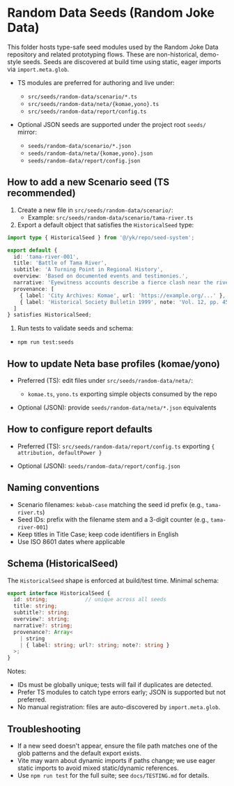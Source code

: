 # Random Data Seeds (Random Joke Data)

This folder hosts type-safe seed modules used by the Random Joke Data repository
and related prototyping flows. These are non-historical, demo-style seeds.
Seeds are discovered at build time using static, eager imports via `import.meta.glob`.

- TS modules are preferred for authoring and live under:
  - `src/seeds/random-data/scenario/*.ts`
  - `src/seeds/random-data/neta/{komae,yono}.ts`
  - `src/seeds/random-data/report/config.ts`

- Optional JSON seeds are supported under the project root `seeds/` mirror:
  - `seeds/random-data/scenario/*.json`
  - `seeds/random-data/neta/{komae,yono}.json`
  - `seeds/random-data/report/config.json`

## How to add a new Scenario seed (TS recommended)

1. Create a new file in `src/seeds/random-data/scenario/`:
   - Example: `src/seeds/random-data/scenario/tama-river.ts`
1. Export a default object that satisfies the `HistoricalSeed` type:

```ts
import type { HistoricalSeed } from '@/yk/repo/seed-system';

export default {
  id: 'tama-river-001',
  title: 'Battle of Tama River',
  subtitle: 'A Turning Point in Regional History',
  overview: 'Based on documented events and testimonies.',
  narrative: 'Eyewitness accounts describe a fierce clash near the river banks.',
  provenance: [
    { label: 'City Archives: Komae', url: 'https://example.org/...' },
    { label: 'Historical Society Bulletin 1999', note: 'Vol. 12, pp. 45-48' }
  ]
} satisfies HistoricalSeed;
```

1. Run tests to validate seeds and schema:

  - `npm run test:seeds`

## How to update Neta base profiles (komae/yono)

- Preferred (TS): edit files under `src/seeds/random-data/neta/`:
  - `komae.ts`, `yono.ts` exporting simple objects consumed by the repo

- Optional (JSON): provide `seeds/random-data/neta/*.json` equivalents

## How to configure report defaults

- Preferred (TS): `src/seeds/random-data/report/config.ts` exporting `{ attribution, defaultPower }`

- Optional (JSON): `seeds/random-data/report/config.json`

## Naming conventions

- Scenario filenames: `kebab-case` matching the seed id prefix (e.g., `tama-river.ts`)
- Seed IDs: prefix with the filename stem and a 3-digit counter (e.g., `tama-river-001`)
- Keep titles in Title Case; keep code identifiers in English
- Use ISO 8601 dates where applicable

## Schema (HistoricalSeed)

The `HistoricalSeed` shape is enforced at build/test time. Minimal schema:

```ts
export interface HistoricalSeed {
  id: string;            // unique across all seeds
  title: string;
  subtitle?: string;
  overview?: string;
  narrative?: string;
  provenance?: Array<
    | string
    | { label: string; url?: string; note?: string }
  >;
}
```

Notes:

- IDs must be globally unique; tests will fail if duplicates are detected.
- Prefer TS modules to catch type errors early; JSON is supported but not preferred.
- No manual registration: files are auto-discovered by `import.meta.glob`.

## Troubleshooting

- If a new seed doesn't appear, ensure the file path matches one of the glob patterns and the default export exists.
- Vite may warn about dynamic imports if paths change; we use eager static imports to avoid mixed static/dynamic references.
- Use `npm run test` for the full suite; see `docs/TESTING.md` for details.
